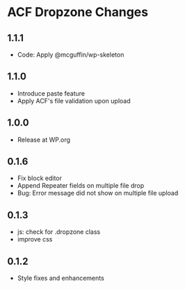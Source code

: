 ACF Dropzone Changes
====================

1.1.1
-----
 - Code: Apply @mcguffin/wp-skeleton

1.1.0
-----
 - Introduce paste feature
 - Apply ACF's file validation upon upload

1.0.0
-----
 - Release at WP.org

0.1.6
-----
 - Fix block editor
 - Append Repeater fields on multiple file drop
 - Bug: Error message did not show on multiple file upload

0.1.3
-----
 - js: check for .dropzone class
 - improve css

0.1.2
-----
 - Style fixes and enhancements
